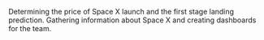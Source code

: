 Determining the price of Space X launch and the first stage landing prediction. 
Gathering information about Space X and creating dashboards for the team.
